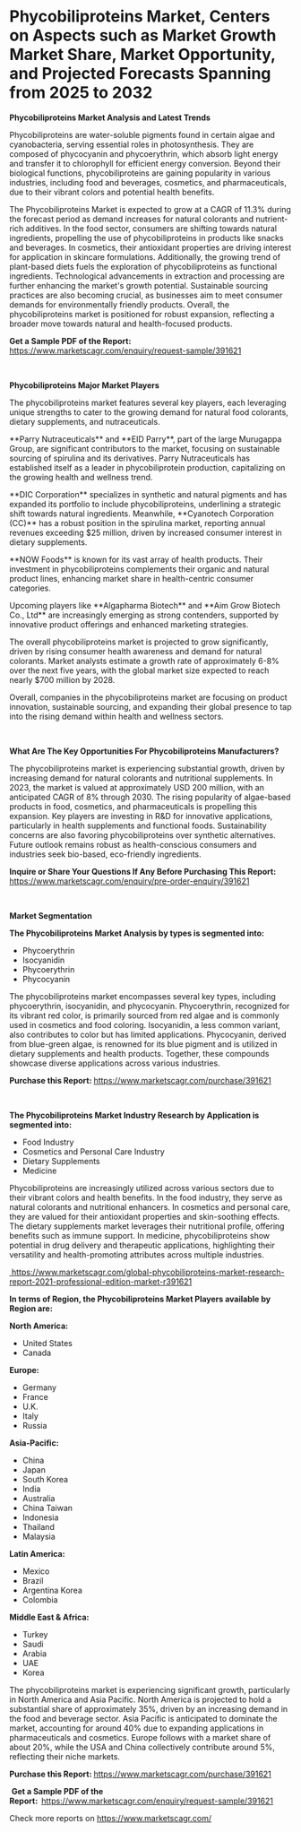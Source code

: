 <p><h1>Phycobiliproteins Market, Centers on Aspects such as Market Growth Market Share, Market Opportunity, and Projected Forecasts Spanning from 2025 to 2032</h1></p><p><strong>Phycobiliproteins Market Analysis and Latest Trends</strong></p>
<p><p>Phycobiliproteins are water-soluble pigments found in certain algae and cyanobacteria, serving essential roles in photosynthesis. They are composed of phycocyanin and phycoerythrin, which absorb light energy and transfer it to chlorophyll for efficient energy conversion. Beyond their biological functions, phycobiliproteins are gaining popularity in various industries, including food and beverages, cosmetics, and pharmaceuticals, due to their vibrant colors and potential health benefits.</p><p>The Phycobiliproteins Market is expected to grow at a CAGR of 11.3% during the forecast period as demand increases for natural colorants and nutrient-rich additives. In the food sector, consumers are shifting towards natural ingredients, propelling the use of phycobiliproteins in products like snacks and beverages. In cosmetics, their antioxidant properties are driving interest for application in skincare formulations. Additionally, the growing trend of plant-based diets fuels the exploration of phycobiliproteins as functional ingredients. Technological advancements in extraction and processing are further enhancing the market's growth potential. Sustainable sourcing practices are also becoming crucial, as businesses aim to meet consumer demands for environmentally friendly products. Overall, the phycobiliproteins market is positioned for robust expansion, reflecting a broader move towards natural and health-focused products.</p></p>
<p><strong>Get a Sample PDF of the Report:&nbsp;</strong> <a href="https://www.marketscagr.com/enquiry/request-sample/391621?utm_campaign=3271&utm_medium=2&utm_source=Github&utm_content=ia&utm_term=29032025&utm_id=phycobiliproteins">https://www.marketscagr.com/enquiry/request-sample/391621</a></p>
<p>&nbsp;</p>
<p><strong>Phycobiliproteins Major Market Players</strong></p>
<p><p>The phycobiliproteins market features several key players, each leveraging unique strengths to cater to the growing demand for natural food colorants, dietary supplements, and nutraceuticals. </p><p>**Parry Nutraceuticals** and **EID Parry**, part of the large Murugappa Group, are significant contributors to the market, focusing on sustainable sourcing of spirulina and its derivatives. Parry Nutraceuticals has established itself as a leader in phycobiliprotein production, capitalizing on the growing health and wellness trend. </p><p>**DIC Corporation** specializes in synthetic and natural pigments and has expanded its portfolio to include phycobiliproteins, underlining a strategic shift towards natural ingredients. Meanwhile, **Cyanotech Corporation (CC)** has a robust position in the spirulina market, reporting annual revenues exceeding $25 million, driven by increased consumer interest in dietary supplements.</p><p>**NOW Foods** is known for its vast array of health products. Their investment in phycobiliproteins complements their organic and natural product lines, enhancing market share in health-centric consumer categories. </p><p>Upcoming players like **Algapharma Biotech** and **Aim Grow Biotech Co., Ltd** are increasingly emerging as strong contenders, supported by innovative product offerings and enhanced marketing strategies.</p><p>The overall phycobiliproteins market is projected to grow significantly, driven by rising consumer health awareness and demand for natural colorants. Market analysts estimate a growth rate of approximately 6-8% over the next five years, with the global market size expected to reach nearly $700 million by 2028. </p><p>Overall, companies in the phycobiliproteins market are focusing on product innovation, sustainable sourcing, and expanding their global presence to tap into the rising demand within health and wellness sectors.</p></p>
<p>&nbsp;</p>
<p><strong>What Are The Key Opportunities For Phycobiliproteins Manufacturers?</strong></p>
<p><p>The phycobiliproteins market is experiencing substantial growth, driven by increasing demand for natural colorants and nutritional supplements. In 2023, the market is valued at approximately USD 200 million, with an anticipated CAGR of 8% through 2030. The rising popularity of algae-based products in food, cosmetics, and pharmaceuticals is propelling this expansion. Key players are investing in R&D for innovative applications, particularly in health supplements and functional foods. Sustainability concerns are also favoring phycobiliproteins over synthetic alternatives. Future outlook remains robust as health-conscious consumers and industries seek bio-based, eco-friendly ingredients.</p></p>
<p><strong>Inquire or Share Your Questions If Any Before Purchasing This Report:</strong> <a href="https://www.marketscagr.com/enquiry/pre-order-enquiry/391621?utm_campaign=3271&utm_medium=2&utm_source=Github&utm_content=ia&utm_term=29032025&utm_id=phycobiliproteins">https://www.marketscagr.com/enquiry/pre-order-enquiry/391621</a></p>
<p>&nbsp;</p>
<p><strong>Market Segmentation</strong></p>
<p><strong>The Phycobiliproteins Market Analysis by types is segmented into:</strong></p>
<p><ul><li>Phycoerythrin</li><li>Isocyanidin</li><li>Phycoerythrin</li><li>Phycocyanin</li></ul></p>
<p><p>The phycobiliproteins market encompasses several key types, including phycoerythrin, isocyanidin, and phycocyanin. Phycoerythrin, recognized for its vibrant red color, is primarily sourced from red algae and is commonly used in cosmetics and food coloring. Isocyanidin, a less common variant, also contributes to color but has limited applications. Phycocyanin, derived from blue-green algae, is renowned for its blue pigment and is utilized in dietary supplements and health products. Together, these compounds showcase diverse applications across various industries.</p></p>
<p><strong>Purchase this Report:&nbsp;</strong><a href="https://www.marketscagr.com/purchase/391621?utm_campaign=3271&utm_medium=2&utm_source=Github&utm_content=ia&utm_term=29032025&utm_id=phycobiliproteins">https://www.marketscagr.com/purchase/391621</a></p>
<p>&nbsp;</p>
<p><strong>The Phycobiliproteins Market Industry Research by Application is segmented into:</strong></p>
<p><ul><li>Food Industry</li><li>Cosmetics and Personal Care Industry</li><li>Dietary Supplements</li><li>Medicine</li></ul></p>
<p><p>Phycobiliproteins are increasingly utilized across various sectors due to their vibrant colors and health benefits. In the food industry, they serve as natural colorants and nutritional enhancers. In cosmetics and personal care, they are valued for their antioxidant properties and skin-soothing effects. The dietary supplements market leverages their nutritional profile, offering benefits such as immune support. In medicine, phycobiliproteins show potential in drug delivery and therapeutic applications, highlighting their versatility and health-promoting attributes across multiple industries.</p></p>
<p><a href="https://www.marketscagr.com/global-phycobiliproteins-market-research-report-2021-professional-edition-market-r391621?utm_campaign=3271&utm_medium=2&utm_source=Github&utm_content=ia&utm_term=29032025&utm_id=phycobiliproteins">&nbsp;https://www.marketscagr.com/global-phycobiliproteins-market-research-report-2021-professional-edition-market-r391621</a></p>
<p><strong>In terms of Region, the Phycobiliproteins Market Players available by Region are:</strong></p>
<p>
    <p> <strong> North America: </strong>
        <ul>
            <li>United States</li>
            <li>Canada</li>
        </ul>
        </p> 
    <p> <strong> Europe: </strong>
        <ul>
            <li>Germany</li>
            <li>France</li>
            <li>U.K.</li>
            <li>Italy</li>
            <li>Russia</li>
        </ul>
        </p> 
    <p> <strong> Asia-Pacific: </strong>
        <ul>
            <li>China</li>
            <li>Japan</li>
            <li>South Korea</li>
            <li>India</li>
            <li>Australia</li>
            <li>China Taiwan</li>
            <li>Indonesia</li>
            <li>Thailand</li>
            <li>Malaysia</li>
        </ul>
        </p> 
    <p> <strong> Latin America: </strong>
        <ul>
            <li>Mexico</li>
            <li>Brazil</li>
            <li>Argentina Korea</li>
            <li>Colombia</li>
        </ul>
        </p> 
    <p> <strong> Middle East & Africa: </strong>
        <ul>
            <li>Turkey</li>
            <li>Saudi</li>
            <li>Arabia</li>
            <li>UAE</li>
            <li>Korea</li>
        </ul>
    </p>
    </p>
<p><p>The phycobiliproteins market is experiencing significant growth, particularly in North America and Asia Pacific. North America is projected to hold a substantial share of approximately 35%, driven by an increasing demand in the food and beverage sector. Asia Pacific is anticipated to dominate the market, accounting for around 40% due to expanding applications in pharmaceuticals and cosmetics. Europe follows with a market share of about 20%, while the USA and China collectively contribute around 5%, reflecting their niche markets.</p></p>
<p><strong>Purchase this Report: </strong><a href="https://www.marketscagr.com/purchase/391621?utm_campaign=3271&utm_medium=2&utm_source=Github&utm_content=ia&utm_term=29032025&utm_id=phycobiliproteins">https://www.marketscagr.com/purchase/391621</a></p>
<p>&nbsp;<strong>Get a Sample PDF of the Report:&nbsp;&nbsp;</strong><a href="https://www.marketscagr.com/enquiry/request-sample/391621?utm_campaign=3271&utm_medium=2&utm_source=Github&utm_content=ia&utm_term=29032025&utm_id=phycobiliproteins">https://www.marketscagr.com/enquiry/request-sample/391621</a></p>
<p><strong></strong></p>
<p>Check more reports on <a href="https://www.marketscagr.com/?utm_campaign=3271&utm_medium=2&utm_source=Github&utm_content=ia&utm_term=29032025&utm_id=phycobiliproteins">https://www.marketscagr.com/</a></p>